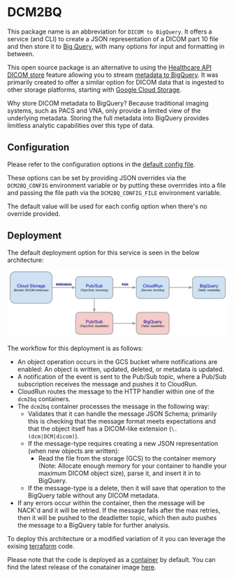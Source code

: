 # DCM2BQ

This package name is an abbreviation for `DICOM to BigQuery`. It offers a service (and CLI) to create a JSON representation of a DICOM part 10 file and then store it to [Big Query](https://cloud.google.com/bigquery), with many options for input and formatting in between.

This open source package is an alternative to using the [Healthcare API DICOM store](https://cloud.google.com/healthcare-api/docs/how-tos/dicom) feature allowing you to stream [metadata to BigQuery](https://cloud.google.com/healthcare-api/docs/how-tos/dicom-bigquery-streaming). It was primarily created to offer a similar option for DICOM data that is ingested to other storage platforms, starting with [Google Cloud Storage](https://cloud.google.com/storage).

Why store DICOM metadata to BigQuery? Because traditional imaging systems, such as PACS and VNA, only provide a limited view of the underlying metadata. Storing the full metadata into BigQuery provides limitless analytic capabilities over this type of data.

## Configuration

Please refer to the configuration options in the [default config file](./config.defaults.js).

These options can be set by providing JSON overrides via the `DCM2BQ_CONFIG` environment variable or by putting these overrrides into a file and passing the file path via the `DCM2BQ_CONFIG_FILE` environment variable.

The default value will be used for each config option when there's no override provided.  

## Deployment

The default deployment option for this service is seen in the below architecture: 

![Deployment Architecture](./assets/arch.svg)

The workflow for this deployment is as follows:
- An object operation occurs in the GCS bucket where notifications are enabled: An object is written, updated, deleted, or metadata is updated. 
- A notification of the event is sent to the Pub/Sub topic, where a Pub/Sub subscription receives the message and pushes it to CloudRun.
- CloudRun routes the message to the HTTP handler within one of the `dcm2bq` containers.
- The `dcm2bq` container processes the message in the following way:
  - Validates that it can handle the message JSON Schema; primarily this is checking that the message format meets expectations and that the object itself has a DICOM-like extension (`\.(dcm|DCM|dicom)`).
  - If the message-type requires creating a new JSON representation (when new objects are written):
      - Read the file from the storage (GCS) to the container memory (Note: Allocate enough memory for your container to handle your maximum DICOM object size), parse it, and insert it in to BigQuery.
  - If the message-type is a delete, then it will save that operation to the BigQuery table without any DICOM metadata.
- If any errors occur within the container, then the message will be NACK'd and it will be retried. If the message fails after the max retries, then it will be pushed to the deadletter topic, which then auto pushes the message to a BigQuery table for further analysis. 


To deploy this architecture or a modified variation of it you can leverage the exising [terraform](./tf) code.

Please note that the code is deployed as a [container](./Dockerfile) by default. You can find the latest release of the conatainer image [here](https://hub.docker.com/r/jasonklotzer/dcm2bq/tags).

